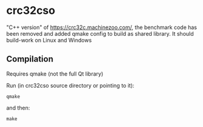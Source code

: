 # crc32cso
"C++ version" of https://crc32c.machinezoo.com/, the benchmark code has been removed and added qmake config to build as shared library. It should build-work on Linux and Windows

Compilation
-----------
Requires qmake (not the full Qt library)

Run (in crc32cso source directory or pointing to it):

    qmake

and then:

    make
